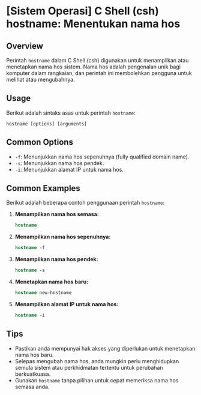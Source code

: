 # [Sistem Operasi] C Shell (csh) hostname: Menentukan nama hos

## Overview
Perintah `hostname` dalam C Shell (csh) digunakan untuk menampilkan atau menetapkan nama hos sistem. Nama hos adalah pengenalan unik bagi komputer dalam rangkaian, dan perintah ini membolehkan pengguna untuk melihat atau mengubahnya.

## Usage
Berikut adalah sintaks asas untuk perintah `hostname`:

```
hostname [options] [arguments]
```

## Common Options
- `-f`: Menunjukkan nama hos sepenuhnya (fully qualified domain name).
- `-s`: Menunjukkan nama hos pendek.
- `-i`: Menunjukkan alamat IP untuk nama hos.

## Common Examples
Berikut adalah beberapa contoh penggunaan perintah `hostname`:

1. **Menampilkan nama hos semasa:**
   ```csh
   hostname
   ```

2. **Menampilkan nama hos sepenuhnya:**
   ```csh
   hostname -f
   ```

3. **Menampilkan nama hos pendek:**
   ```csh
   hostname -s
   ```

4. **Menetapkan nama hos baru:**
   ```csh
   hostname new-hostname
   ```

5. **Menampilkan alamat IP untuk nama hos:**
   ```csh
   hostname -i
   ```

## Tips
- Pastikan anda mempunyai hak akses yang diperlukan untuk menetapkan nama hos baru.
- Selepas mengubah nama hos, anda mungkin perlu menghidupkan semula sistem atau perkhidmatan tertentu untuk perubahan berkuatkuasa.
- Gunakan `hostname` tanpa pilihan untuk cepat memeriksa nama hos semasa anda.